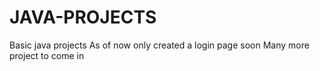 # JAVA-PROJECTS
Basic java projects 
As of now only created a login page soon Many more project to come in
